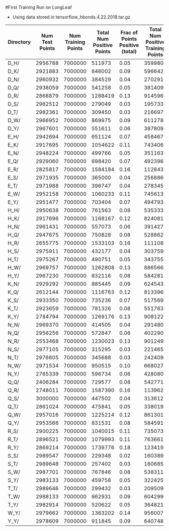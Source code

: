#First Training Run on LongLeaf

- Using data stored in tensorflow_hbonds.4.22.2018.tar.gz



| Directory | Num Test Points | Num Training Points | Total Num Positive Points | Frac of Points Positive (total) | Total Num Positive Training Points | Frac of Points Positive (training) | Training Class Weight Ratio |
| --------- | --------------- | ------------------- | ------------------------- | ------------------------------- | ---------------------------------- | ---------------------------------- | --------------------------- |
| D_H/ | 2956788 | 7000000 | 511973 | 0.05 | 359980 | 0.05 | 9.72 |
| D_K/ | 2921883 | 7000000 | 846002 | 0.09 | 596642 | 0.09 | 5.87 |
| D_N/ | 2960932 | 7000000 | 384529 | 0.04 | 270291 | 0.04 | 12.95 |
| D_Q/ | 2938059 | 7000000 | 541258 | 0.05 | 381409 | 0.05 | 9.18 |
| D_R/ | 2868879 | 7000000 | 1288419 | 0.13 | 914596 | 0.13 | 3.83 |
| D_S/ | 2982512 | 7000000 | 279049 | 0.03 | 195733 | 0.03 | 17.88 |
| D_T/ | 2982361 | 7000000 | 309450 | 0.03 | 216697 | 0.03 | 16.15 |
| D_W/ | 2966952 | 7000000 | 869975 | 0.09 | 611278 | 0.09 | 5.73 |
| D_Y/ | 2967601 | 7000000 | 551611 | 0.06 | 387809 | 0.06 | 9.03 |
| E_H/ | 2942694 | 7000000 | 651124 | 0.07 | 458467 | 0.07 | 7.63 |
| E_K/ | 2917695 | 7000000 | 1054622 | 0.11 | 743406 | 0.11 | 4.71 |
| E_N/ | 2948224 | 7000000 | 499766 | 0.05 | 351163 | 0.05 | 9.97 |
| E_Q/ | 2929060 | 7000000 | 698420 | 0.07 | 492396 | 0.07 | 7.11 |
| E_R/ | 2825817 | 7000000 | 1584184 | 0.16 | 1128438 | 0.16 | 3.10 |
| E_S/ | 2971935 | 7000000 | 365000 | 0.04 | 256886 | 0.04 | 13.62 |
| E_T/ | 2971988 | 7000000 | 396747 | 0.04 | 278345 | 0.04 | 12.57 |
| E_W/ | 2952158 | 7000000 | 1060233 | 0.11 | 745613 | 0.11 | 4.69 |
| E_Y/ | 2951477 | 7000000 | 703404 | 0.07 | 494793 | 0.07 | 7.07 |
| H_H/ | 2950638 | 7000000 | 761563 | 0.08 | 535333 | 0.08 | 6.54 |
| H_K/ | 2917696 | 7000000 | 1168167 | 0.12 | 824081 | 0.12 | 4.25 |
| H_N/ | 2961431 | 7000000 | 557073 | 0.06 | 391427 | 0.06 | 8.94 |
| H_Q/ | 2947675 | 7000000 | 750828 | 0.08 | 528862 | 0.08 | 6.62 |
| H_R/ | 2655775 | 7000000 | 1533103 | 0.16 | 1111083 | 0.16 | 3.15 |
| H_S/ | 2975911 | 7000000 | 432177 | 0.04 | 303759 | 0.04 | 11.52 |
| H_T/ | 2975267 | 7000000 | 490751 | 0.05 | 343755 | 0.05 | 10.18 |
| H_W/ | 2969757 | 7000000 | 1262808 | 0.13 | 886566 | 0.13 | 3.95 |
| H_Y/ | 2967230 | 7000000 | 832116 | 0.08 | 584281 | 0.08 | 5.99 |
| K_N/ | 2929292 | 7000000 | 885445 | 0.09 | 624543 | 0.09 | 5.60 |
| K_Q/ | 2612144 | 7000000 | 1116763 | 0.12 | 813396 | 0.12 | 4.30 |
| K_S/ | 2933350 | 7000000 | 735236 | 0.07 | 517569 | 0.07 | 6.76 |
| K_T/ | 2923659 | 7000000 | 781326 | 0.08 | 551783 | 0.08 | 6.34 |
| K_Y/ | 2784794 | 7000000 | 1269176 | 0.13 | 908122 | 0.13 | 3.85 |
| N_N/ | 2969370 | 7000000 | 414505 | 0.04 | 291480 | 0.04 | 12.01 |
| N_Q/ | 2956256 | 7000000 | 572847 | 0.06 | 402290 | 0.06 | 8.70 |
| N_R/ | 2553468 | 7000000 | 1230023 | 0.13 | 901249 | 0.13 | 3.88 |
| N_S/ | 2977105 | 7000000 | 315295 | 0.03 | 221465 | 0.03 | 15.80 |
| N_T/ | 2976605 | 7000000 | 345688 | 0.03 | 242409 | 0.03 | 14.44 |
| N_W/ | 2971534 | 7000000 | 950515 | 0.10 | 668027 | 0.10 | 5.24 |
| N_Y/ | 2765339 | 7000000 | 596734 | 0.06 | 428080 | 0.06 | 8.18 |
| Q_Q/ | 2406284 | 7000000 | 729577 | 0.08 | 542771 | 0.08 | 6.45 |
| Q_R/ | 2748011 | 7000000 | 1587390 | 0.16 | 1139621 | 0.16 | 3.07 |
| Q_S/ | 3000000 | 7000000 | 447502 | 0.04 | 313612 | 0.04 | 11.16 |
| Q_T/ | 2861024 | 7000000 | 475841 | 0.05 | 338019 | 0.05 | 10.35 |
| Q_W/ | 2957016 | 7000000 | 1225214 | 0.12 | 861301 | 0.12 | 4.06 |
| Q_Y/ | 2953566 | 7000000 | 831531 | 0.08 | 584591 | 0.08 | 5.99 |
| R_S/ | 2900225 | 7000000 | 1040015 | 0.11 | 735073 | 0.11 | 4.76 |
| R_T/ | 2896521 | 7000000 | 1079993 | 0.11 | 763661 | 0.11 | 4.58 |
| R_Y/ | 2869214 | 7000000 | 1739776 | 0.18 | 1234199 | 0.18 | 2.84 |
| S_S/ | 2989547 | 7000000 | 229348 | 0.02 | 160389 | 0.02 | 21.82 |
| S_T/ | 2989648 | 7000000 | 257402 | 0.03 | 180685 | 0.03 | 19.37 |
| S_W/ | 2987701 | 7000000 | 767846 | 0.08 | 538311 | 0.08 | 6.50 |
| S_Y/ | 2983133 | 7000000 | 459758 | 0.05 | 322425 | 0.05 | 10.86 |
| T_T/ | 2989646 | 7000000 | 299432 | 0.03 | 209509 | 0.03 | 16.71 |
| T_W/ | 2988133 | 7000000 | 862931 | 0.09 | 604299 | 0.09 | 5.79 |
| T_Y/ | 2982914 | 7000000 | 520622 | 0.05 | 364821 | 0.05 | 9.59 |
| W_Y/ | 2979662 | 7000000 | 1363202 | 0.14 | 956007 | 0.14 | 3.66 |
| Y_Y/ | 2978609 | 7000000 | 911845 | 0.09 | 640748 | 0.09 | 5.46 |